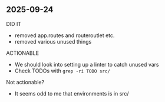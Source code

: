 2025-09-24
----
DID IT
- removed app.routes and routeroutlet etc.
- removed various unused things

ACTIONABLE
- We should look into setting up a linter to catch unused vars
- Check TODOs with `grep -ri TODO src/`

Not actionable?
- It seems odd to me that environments is in src/